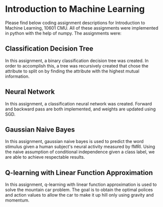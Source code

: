 # Introduction to Machine Learning  
Please find below coding assignment descriptions for Introduction to Machine Learning, 10601 CMU. All of these assignments were implemented in python with the help of numpy. The assignments were:

## Classification Decision Tree 
In this assignment, a binary classification decision tree was created. In order to accomplish this, a tree was recursively created that chose the attribute to split on by finding the attribute with the highest mutual information. 

## Neural Network
In this assignment, a classification neural network was created. Forward and backward pass are both implemented, and weights are updated using SGD. 

## Gaussian Naive Bayes
In this assignment, gaussian naive bayes is used to predict the word stimulus given a human subject's neural activity measured by fMRI.  Using the naive assumption of conditional independence given a class label, we are able to achieve respectable results. 

## Q-learning with Linear Function Approximation 
In this assignment, q-learning with linear function approximation is used to solve the mountain car problem. The goal is to obtain the optimal polices and action values to allow the car to make it up hill only using gravity and momentum. 
